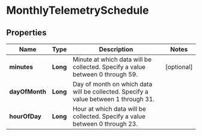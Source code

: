 # MonthlyTelemetrySchedule

## Properties
Name | Type | Description | Notes
------------ | ------------- | ------------- | -------------
**minutes** | **Long** | Minute at which data will be collected. Specify a value between 0 through 59.  |  [optional]
**dayOfMonth** | **Long** | Day of month on which data will be collected. Specify a value between 1 through 31.  | 
**hourOfDay** | **Long** | Hour at which data will be collected. Specify a value between 0 through 23.  | 
